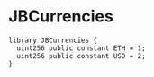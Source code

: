 # JBCurrencies

```solidity
library JBCurrencies {
  uint256 public constant ETH = 1;
  uint256 public constant USD = 2;
}
```
